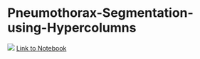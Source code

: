# Pneumothorax-Segmentation-using-Hypercolumns

![](http://ucalyptus.github.io/Pneumothorax-Segmentation-using-Hypercolumns/Hypercolumns1.png)
[Link to Notebook](http://nbviewer.ipython.org/urls/raw.github.com/ucalyptus/Pneumothorax-Segmentation-using-Hypercolumns/master/hypercolumns-pneumothorax-fastai.ipynb)
